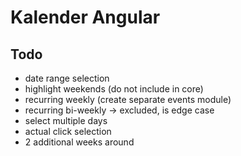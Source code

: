 # Kalender Angular

## Todo

- date range selection
- highlight weekends (do not include in core)
- recurring weekly (create separate events module)
- recurring bi-weekly -> excluded, is edge case
- select multiple days
- actual click selection
- 2 additional weeks around
